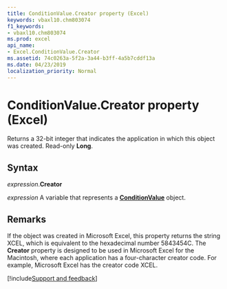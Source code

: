 ```yaml
---
title: ConditionValue.Creator property (Excel)
keywords: vbaxl10.chm803074
f1_keywords:
- vbaxl10.chm803074
ms.prod: excel
api_name:
- Excel.ConditionValue.Creator
ms.assetid: 74c0263a-5f2a-3a44-b3ff-4a5b7cddf13a
ms.date: 04/23/2019
localization_priority: Normal
---
```



# ConditionValue.Creator property (Excel)

Returns a 32-bit integer that indicates the application in which this object was created. Read-only **Long**.


## Syntax

_expression_.**Creator**

_expression_ A variable that represents a **[ConditionValue](Excel.ConditionValue.md)** object.


## Remarks

If the object was created in Microsoft Excel, this property returns the string XCEL, which is equivalent to the hexadecimal number 5843454C. The **Creator** property is designed to be used in Microsoft Excel for the Macintosh, where each application has a four-character creator code. For example, Microsoft Excel has the creator code XCEL.



[!include[Support and feedback](~/includes/feedback-boilerplate.md)]